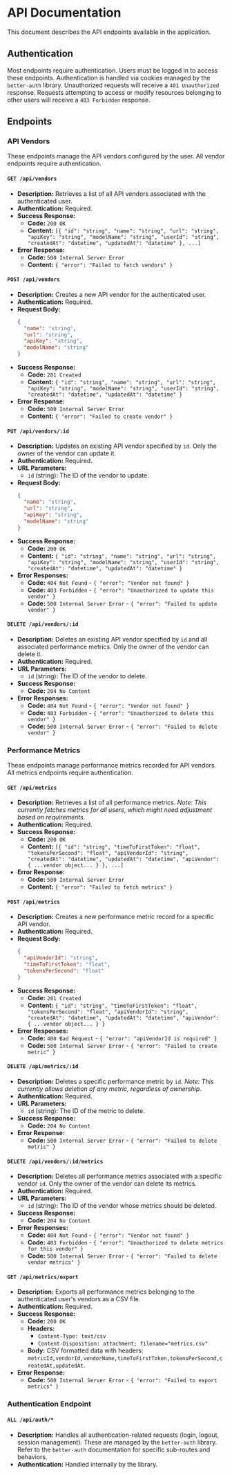 # API Documentation

This document describes the API endpoints available in the application.

## Authentication

Most endpoints require authentication. Users must be logged in to access these endpoints. Authentication is handled via cookies managed by the `better-auth` library. Unauthorized requests will receive a `401 Unauthorized` response. Requests attempting to access or modify resources belonging to other users will receive a `403 Forbidden` response.

## Endpoints

### API Vendors

These endpoints manage the API vendors configured by the user. All vendor endpoints require authentication.

#### `GET /api/vendors`

-   **Description:** Retrieves a list of all API vendors associated with the authenticated user.
-   **Authentication:** Required.
-   **Success Response:**
    -   **Code:** `200 OK`
    -   **Content:** `[{ "id": "string", "name": "string", "url": "string", "apiKey": "string", "modelName": "string", "userId": "string", "createdAt": "datetime", "updatedAt": "datetime" }, ...]`
-   **Error Response:**
    -   **Code:** `500 Internal Server Error`
    -   **Content:** `{ "error": "Failed to fetch vendors" }`

#### `POST /api/vendors`

-   **Description:** Creates a new API vendor for the authenticated user.
-   **Authentication:** Required.
-   **Request Body:**
    ```json
    {
      "name": "string",
      "url": "string",
      "apiKey": "string",
      "modelName": "string"
    }
    ```
-   **Success Response:**
    -   **Code:** `201 Created`
    -   **Content:** `{ "id": "string", "name": "string", "url": "string", "apiKey": "string", "modelName": "string", "userId": "string", "createdAt": "datetime", "updatedAt": "datetime" }`
-   **Error Response:**
    -   **Code:** `500 Internal Server Error`
    -   **Content:** `{ "error": "Failed to create vendor" }`

#### `PUT /api/vendors/:id`

-   **Description:** Updates an existing API vendor specified by `id`. Only the owner of the vendor can update it.
-   **Authentication:** Required.
-   **URL Parameters:**
    -   `id` (string): The ID of the vendor to update.
-   **Request Body:**
    ```json
    {
      "name": "string",
      "url": "string",
      "apiKey": "string",
      "modelName": "string"
    }
    ```
-   **Success Response:**
    -   **Code:** `200 OK`
    -   **Content:** `{ "id": "string", "name": "string", "url": "string", "apiKey": "string", "modelName": "string", "userId": "string", "createdAt": "datetime", "updatedAt": "datetime" }`
-   **Error Responses:**
    -   **Code:** `404 Not Found` - `{ "error": "Vendor not found" }`
    -   **Code:** `403 Forbidden` - `{ "error": "Unauthorized to update this vendor" }`
    -   **Code:** `500 Internal Server Error` - `{ "error": "Failed to update vendor" }`

#### `DELETE /api/vendors/:id`

-   **Description:** Deletes an existing API vendor specified by `id` and all associated performance metrics. Only the owner of the vendor can delete it.
-   **Authentication:** Required.
-   **URL Parameters:**
    -   `id` (string): The ID of the vendor to delete.
-   **Success Response:**
    -   **Code:** `204 No Content`
-   **Error Responses:**
    -   **Code:** `404 Not Found` - `{ "error": "Vendor not found" }`
    -   **Code:** `403 Forbidden` - `{ "error": "Unauthorized to delete this vendor" }`
    -   **Code:** `500 Internal Server Error` - `{ "error": "Failed to delete vendor" }`

### Performance Metrics

These endpoints manage performance metrics recorded for API vendors. All metrics endpoints require authentication.

#### `GET /api/metrics`

-   **Description:** Retrieves a list of all performance metrics. *Note: This currently fetches metrics for all users, which might need adjustment based on requirements.*
-   **Authentication:** Required.
-   **Success Response:**
    -   **Code:** `200 OK`
    -   **Content:** `[{ "id": "string", "timeToFirstToken": "float", "tokensPerSecond": "float", "apiVendorId": "string", "createdAt": "datetime", "updatedAt": "datetime", "apiVendor": { ...vendor object... } }, ...]`
-   **Error Response:**
    -   **Code:** `500 Internal Server Error`
    -   **Content:** `{ "error": "Failed to fetch metrics" }`

#### `POST /api/metrics`

-   **Description:** Creates a new performance metric record for a specific API vendor.
-   **Authentication:** Required.
-   **Request Body:**
    ```json
    {
      "apiVendorId": "string",
      "timeToFirstToken": "float",
      "tokensPerSecond": "float"
    }
    ```
-   **Success Response:**
    -   **Code:** `201 Created`
    -   **Content:** `{ "id": "string", "timeToFirstToken": "float", "tokensPerSecond": "float", "apiVendorId": "string", "createdAt": "datetime", "updatedAt": "datetime", "apiVendor": { ...vendor object... } }`
-   **Error Responses:**
    -   **Code:** `400 Bad Request` - `{ "error": "apiVendorId is required" }`
    -   **Code:** `500 Internal Server Error` - `{ "error": "Failed to create metric" }`

#### `DELETE /api/metrics/:id`

-   **Description:** Deletes a specific performance metric by `id`. *Note: This currently allows deletion of any metric, regardless of ownership.*
-   **Authentication:** Required.
-   **URL Parameters:**
    -   `id` (string): The ID of the metric to delete.
-   **Success Response:**
    -   **Code:** `204 No Content`
-   **Error Response:**
    -   **Code:** `500 Internal Server Error` - `{ "error": "Failed to delete metric" }`

#### `DELETE /api/vendors/:id/metrics`

-   **Description:** Deletes all performance metrics associated with a specific vendor `id`. Only the owner of the vendor can delete its metrics.
-   **Authentication:** Required.
-   **URL Parameters:**
    -   `id` (string): The ID of the vendor whose metrics should be deleted.
-   **Success Response:**
    -   **Code:** `204 No Content`
-   **Error Responses:**
    -   **Code:** `404 Not Found` - `{ "error": "Vendor not found" }`
    -   **Code:** `403 Forbidden` - `{ "error": "Unauthorized to delete metrics for this vendor" }`
    -   **Code:** `500 Internal Server Error` - `{ "error": "Failed to delete vendor metrics" }`

#### `GET /api/metrics/export`

-   **Description:** Exports all performance metrics belonging to the authenticated user's vendors as a CSV file.
-   **Authentication:** Required.
-   **Success Response:**
    -   **Code:** `200 OK`
    -   **Headers:**
        -   `Content-Type: text/csv`
        -   `Content-Disposition: attachment; filename="metrics.csv"`
    -   **Body:** CSV formatted data with headers: `metricId,vendorId,vendorName,timeToFirstToken,tokensPerSecond,createdAt,updatedAt`.
-   **Error Response:**
    -   **Code:** `500 Internal Server Error` - `{ "error": "Failed to export metrics" }`

### Authentication Endpoint

#### `ALL /api/auth/*`

-   **Description:** Handles all authentication-related requests (login, logout, session management). These are managed by the `better-auth` library. Refer to the `better-auth` documentation for specific sub-routes and behaviors.
-   **Authentication:** Handled internally by the library. 